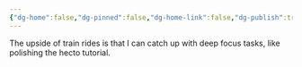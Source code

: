 ```yaml
---
{"dg-home":false,"dg-pinned":false,"dg-home-link":false,"dg-publish":true,"tags":["dgblip"],"disabled rules":["yaml-title","yaml-title-alias","file-name-heading"],"title":"philipp on mastodon @ 2024-07-24","created-date":"2024-07-24T18:01:34","id":112842774602389800,"updated-date":"2025-05-02T08:50:44","dg-path":"blips/112842774602389796.md","permalink":"/blips/112842774602389796/","dgPassFrontmatter":true}
---
```



The upside of train rides is that I can catch up with deep focus tasks, like polishing the hecto tutorial.



